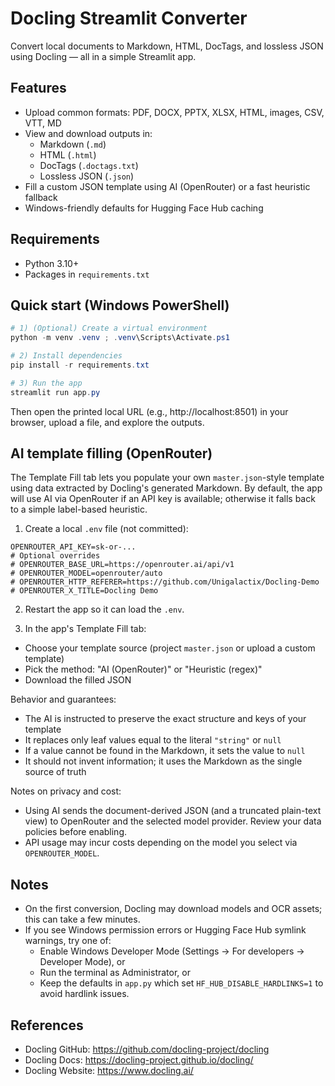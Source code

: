 # Docling Streamlit Converter

Convert local documents to Markdown, HTML, DocTags, and lossless JSON using Docling — all in a simple Streamlit app.

## Features
- Upload common formats: PDF, DOCX, PPTX, XLSX, HTML, images, CSV, VTT, MD
- View and download outputs in:
  - Markdown (`.md`)
  - HTML (`.html`)
  - DocTags (`.doctags.txt`)
  - Lossless JSON (`.json`)
- Fill a custom JSON template using AI (OpenRouter) or a fast heuristic fallback
- Windows-friendly defaults for Hugging Face Hub caching

## Requirements
- Python 3.10+
- Packages in `requirements.txt`

## Quick start (Windows PowerShell)

```powershell
# 1) (Optional) Create a virtual environment
python -m venv .venv ; .venv\Scripts\Activate.ps1

# 2) Install dependencies
pip install -r requirements.txt

# 3) Run the app
streamlit run app.py
```

Then open the printed local URL (e.g., http://localhost:8501) in your browser, upload a file, and explore the outputs.

## AI template filling (OpenRouter)

The Template Fill tab lets you populate your own `master.json`-style template using data extracted by Docling's generated Markdown. By default, the app will use AI via OpenRouter if an API key is available; otherwise it falls back to a simple label-based heuristic.

1) Create a local `.env` file (not committed):

```env
OPENROUTER_API_KEY=sk-or-...
# Optional overrides
# OPENROUTER_BASE_URL=https://openrouter.ai/api/v1
# OPENROUTER_MODEL=openrouter/auto
# OPENROUTER_HTTP_REFERER=https://github.com/Unigalactix/Docling-Demo
# OPENROUTER_X_TITLE=Docling Demo
```

2) Restart the app so it can load the `.env`.

3) In the app's Template Fill tab:
- Choose your template source (project `master.json` or upload a custom template)
- Pick the method: "AI (OpenRouter)" or "Heuristic (regex)"
- Download the filled JSON

Behavior and guarantees:
- The AI is instructed to preserve the exact structure and keys of your template
- It replaces only leaf values equal to the literal `"string"` or `null`
- If a value cannot be found in the Markdown, it sets the value to `null`
- It should not invent information; it uses the Markdown as the single source of truth

Notes on privacy and cost:
- Using AI sends the document-derived JSON (and a truncated plain-text view) to OpenRouter and the selected model provider. Review your data policies before enabling.
- API usage may incur costs depending on the model you select via `OPENROUTER_MODEL`.

## Notes
- On the first conversion, Docling may download models and OCR assets; this can take a few minutes.
- If you see Windows permission errors or Hugging Face Hub symlink warnings, try one of:
  - Enable Windows Developer Mode (Settings → For developers → Developer Mode), or
  - Run the terminal as Administrator, or
  - Keep the defaults in `app.py` which set `HF_HUB_DISABLE_HARDLINKS=1` to avoid hardlink issues.

## References
- Docling GitHub: https://github.com/docling-project/docling
- Docling Docs: https://docling-project.github.io/docling/
- Docling Website: https://www.docling.ai/